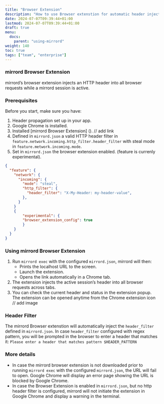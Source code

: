 ```yaml
---
title: "Browser Extension"
description: "How to use Browser extenstion for automatic header injection"
date: 2024-07-07T09:39:44+01:00
lastmod: 2024-07-07T09:39:44+01:00
draft: true
menu:
  docs:
    parent: "using-mirrord"
weight: 140
toc: true
tags: ["team", "enterprise"]
---
```

### mirrord Browser Extension

mirrord’s browser extension injects an HTTP header into all browser requests while a mirrord session is active.

### Prerequisites

Before you start, make sure you have:
1. Header propagation set up in your app.
2. Google Chrome is installed.
3. Installed [mirrord Browser Extension] (). // add link
4. Defined in `mirrord.json` a valid HTTP header filter in `feature.network.incoming.http_filter.header_filter` with steal mode in `feature.metwork.incoming.mode`.
5. Set in `mirrord.json`  the browser extension enabled. (feature is currenly experimental).

```json
{
  "feature": {
    "network": {
      "incoming": {
        "mode": "steal",
        "http_filter": {
          "header_filter": "X-My-Header: my-header-value",
        },
      }
    }
    { 
        "experimental": { 
        "browser_extension_config": true
        } 
    }
  }
}
```

### Using mirrord Browser Extension

1. Run `mirrord exec` with the configured `mirrord.json`, mirrord will then:
   - Prints the localhost URL to the screen.
   - Launch the extension.
   - Opens the link automatically in a Chrome tab.
2. The extension injects the active session’s header into all browser requests across tabs.
3. You can check the current header and status in the extension popup. The extension can be opened anytime from the Chrome extension icon // add image

### Header Filter

The mirrord Browser extenstion will automatically inject the `header_filter` defined in `mirrord.json`.
In case `header_filter` configured with regex pattern, you will be prompted in the browser to enter a header that matches it:
`Please enter a header that matches pattern $HEADER_PATTERN`

### More details

- In case the mirrord browser extension is not downloaded prior to running `mirrord exec` with the configured `mirrord.json`, the URL will fail to open. Google Chrome will display an error page showing
the URL is blocked by Google Chrome.
- In case the Browser Extension is enabled in `mirrord.json`, but no http header filter is configured, mirrord will not initiate the extension in Google Chrome and display a warning in the terminal.